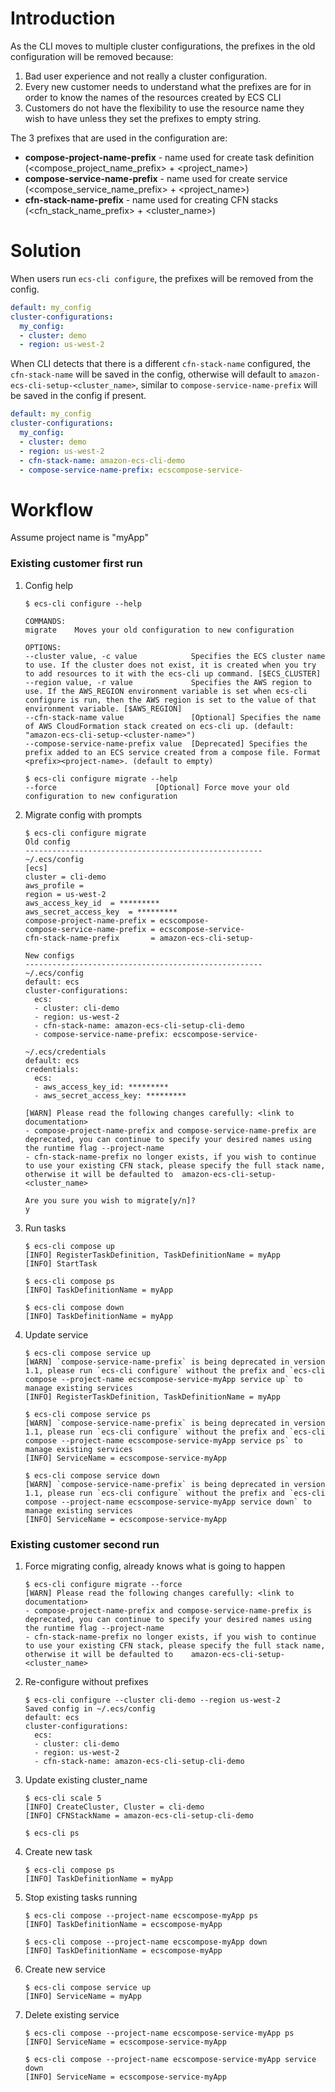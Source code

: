 <!--
Copyright 2015-2017 Amazon.com, Inc. or its affiliates. All Rights Reserved.

Licensed under the Apache License, Version 2.0 (the "License"). You may
not use this file except in compliance with the License. A copy of the
License is located at

http://aws.amazon.com/apache2.0/

or in the "license" file accompanying this file. This file is distributed
on an "AS IS" BASIS, WITHOUT WARRANTIES OR CONDITIONS OF ANY KIND, either
express or implied. See the License for the specific language governing
permissions and limitations under the License.
-->

# Introduction
As the CLI moves to multiple cluster configurations, the prefixes in the old configuration will be removed because:
1. Bad user experience and not really a cluster configuration.
1. Every new customer needs to understand what the prefixes are for in order to know the names of the resources created by ECS CLI
1. Customers do not have the flexibility to use the resource name they wish to have unless they set the prefixes to empty string.

The 3 prefixes that are used in the configuration are:
* **compose-project-name-prefix** - name used for create task definition (<compose_project_name_prefix> + <project_name>)
* **compose-service-name-prefix** - name used for create service (<compose_service_name_prefix> + <project_name>)
* **cfn-stack-name-prefix** - name used for creating CFN stacks (<cfn_stack_name_prefix> + <cluster_name>)

# Solution
When users run `ecs-cli configure`, the prefixes will be removed from the config.
```yaml
default: my_config
cluster-configurations:
  my_config:
  - cluster: demo
  - region: us-west-2
```

When CLI detects that there is a different `cfn-stack-name` configured, the `cfn-stack-name` will be saved in the config, otherwise will default to `amazon-ecs-cli-setup-<cluster_name>`, similar to `compose-service-name-prefix` will be saved in the config if present.
```yaml
default: my_config
cluster-configurations:
  my_config:
  - cluster: demo
  - region: us-west-2
  - cfn-stack-name: amazon-ecs-cli-demo
  - compose-service-name-prefix: ecscompose-service-
```

# Workflow
Assume project name is "myApp"
### Existing customer first run
1. Config help
   ```
   $ ecs-cli configure --help
   
   COMMANDS:
   migrate    Moves your old configuration to new configuration
   
   OPTIONS:
   --cluster value, -c value            Specifies the ECS cluster name to use. If the cluster does not exist, it is created when you try to add resources to it with the ecs-cli up command. [$ECS_CLUSTER]
   --region value, -r value             Specifies the AWS region to use. If the AWS_REGION environment variable is set when ecs-cli configure is run, then the AWS region is set to the value of that environment variable. [$AWS_REGION]
   --cfn-stack-name value               [Optional] Specifies the name of AWS CloudFormation stack created on ecs-cli up. (default: "amazon-ecs-cli-setup-<cluster-name>")
   --compose-service-name-prefix value  [Deprecated] Specifies the prefix added to an ECS service created from a compose file. Format <prefix><project-name>. (default to empty)
   
   $ ecs-cli configure migrate --help
   --force                      [Optional] Force move your old configuration to new configuration

   ```

1. Migrate config with prompts
   ```
   $ ecs-cli configure migrate
   Old config
   -----------------------------------------------------
   ~/.ecs/config
   [ecs]
   cluster = cli-demo
   aws_profile =
   region = us-west-2
   aws_access_key_id  = *********
   aws_secret_access_key  = *********
   compose-project-name-prefix = ecscompose-
   compose-service-name-prefix = ecscompose-service-
   cfn-stack-name-prefix       = amazon-ecs-cli-setup-

   New configs
   -----------------------------------------------------
   ~/.ecs/config
   default: ecs
   cluster-configurations:
     ecs:
     - cluster: cli-demo
     - region: us-west-2
     - cfn-stack-name: amazon-ecs-cli-setup-cli-demo
     - compose-service-name-prefix: ecscompose-service-

   ~/.ecs/credentials
   default: ecs
   credentials:
     ecs:
     - aws_access_key_id: *********
     - aws_secret_access_key: *********

   [WARN] Please read the following changes carefully: <link to documentation>
   - compose-project-name-prefix and compose-service-name-prefix are deprecated, you can continue to specify your desired names using the runtime flag --project-name
   - cfn-stack-name-prefix no longer exists, if you wish to continue to use your existing CFN stack, please specify the full stack name, otherwise it will be defaulted to  amazon-ecs-cli-setup-<cluster_name>

   Are you sure you wish to migrate[y/n]?
   y
   ```
1. Run tasks
   ```
   $ ecs-cli compose up
   [INFO] RegisterTaskDefinition, TaskDefinitionName = myApp
   [INFO] StartTask

   $ ecs-cli compose ps
   [INFO] TaskDefinitionName = myApp

   $ ecs-cli compose down
   [INFO] TaskDefinitionName = myApp
   ```
1. Update service
   ```
   $ ecs-cli compose service up
   [WARN] `compose-service-name-prefix` is being deprecated in version 1.1, please run `ecs-cli configure` without the prefix and `ecs-cli compose --project-name ecscompose-service-myApp service up` to manage existing services
   [INFO] RegisterTaskDefinition, TaskDefinitionName = myApp

   $ ecs-cli compose service ps
   [WARN] `compose-service-name-prefix` is being deprecated in version 1.1, please run `ecs-cli configure` without the prefix and `ecs-cli compose --project-name ecscompose-service-myApp service ps` to manage existing services
   [INFO] ServiceName = ecscompose-service-myApp

   $ ecs-cli compose service down
   [WARN] `compose-service-name-prefix` is being deprecated in version 1.1, please run `ecs-cli configure` without the prefix and `ecs-cli compose --project-name ecscompose-service-myApp service down` to manage existing services
   [INFO] ServiceName = ecscompose-service-myApp
   ```
### Existing customer second run
1. Force migrating config, already knows what is going to happen
   ```
   $ ecs-cli configure migrate --force
   [WARN] Please read the following changes carefully: <link to documentation>
   - compose-project-name-prefix and compose-service-name-prefix is deprecated, you can continue to specify your desired names using the runtime flag --project-name
   - cfn-stack-name-prefix no longer exists, if you wish to continue to use your existing CFN stack, please specify the full stack name, otherwise it will be defaulted to    amazon-ecs-cli-setup-<cluster_name>
   ```
1. Re-configure without prefixes
   ```
   $ ecs-cli configure --cluster cli-demo --region us-west-2
   Saved config in ~/.ecs/config
   default: ecs
   cluster-configurations:
     ecs:
     - cluster: cli-demo
     - region: us-west-2
     - cfn-stack-name: amazon-ecs-cli-setup-cli-demo
   ```
1. Update existing cluster_name
   ```
   $ ecs-cli scale 5
   [INFO] CreateCluster, Cluster = cli-demo
   [INFO] CFNStackName = amazon-ecs-cli-setup-cli-demo

   $ ecs-cli ps
   ```
1. Create new task
   ```
   $ ecs-cli compose ps
   [INFO] TaskDefinitionName = myApp
   ```
1. Stop existing tasks running
   ```
   $ ecs-cli compose --project-name ecscompose-myApp ps
   [INFO] TaskDefinitionName = ecscompose-myApp

   $ ecs-cli compose --project-name ecscompose-myApp down
   [INFO] TaskDefinitionName = ecscompose-myApp
1. Create new service
   ```
   $ ecs-cli compose service up
   [INFO] ServiceName = myApp
   ```
1. Delete existing service
   ```
   $ ecs-cli compose --project-name ecscompose-service-myApp ps
   [INFO] ServiceName = ecscompose-service-myApp

   $ ecs-cli compose --project-name ecscompose-service-myApp service down
   [INFO] ServiceName = ecscompose-service-myApp
   ```
